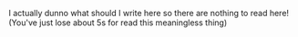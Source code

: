 I actually dunno what should I write here so there are nothing to read here! (You've just lose about 5s for read this meaningless thing)

<!---
vudgm/vudgm is a ✨ special ✨ repository because its `README.md` (this file) appears on your GitHub profile.
You can click the Preview link to take a look at your changes.
--->
